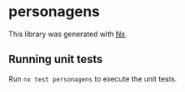 # personagens

This library was generated with [Nx](https://nx.dev).

## Running unit tests

Run `nx test personagens` to execute the unit tests.
